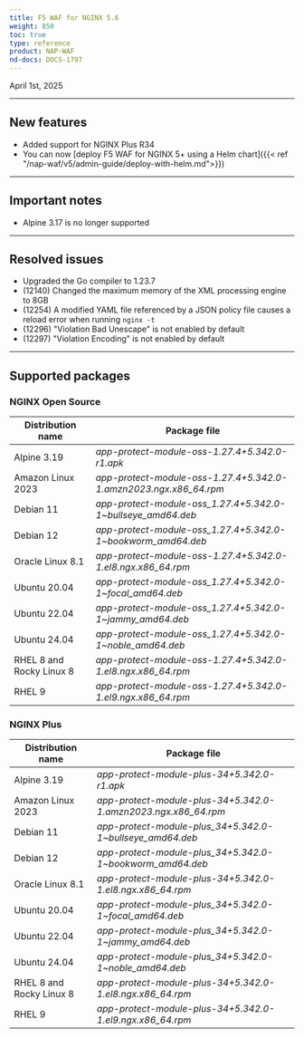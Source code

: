 ```yaml
---
title: F5 WAF for NGINX 5.6
weight: 850
toc: true
type: reference
product: NAP-WAF
nd-docs: DOCS-1797
---
```


April 1st, 2025

---

## New features

- Added support for NGINX Plus R34
- You can now [deploy F5 WAF for NGINX 5+ using a Helm chart]({{< ref "/nap-waf/v5/admin-guide/deploy-with-helm.md">}})

---

## Important notes

- Alpine 3.17 is no longer supported

---

## Resolved issues

- Upgraded the Go compiler to 1.23.7
- (12140) Changed the maximum memory of the XML processing engine to 8GB
- (12254) A modified YAML file referenced by a JSON policy file causes a reload error when running `nginx -t`
- (12296) "Violation Bad Unescape" is not enabled by default
- (12297) "Violation Encoding" is not enabled by default

---

## Supported packages

### NGINX Open Source

| Distribution name        | Package file                                                      |
|--------------------------|-------------------------------------------------------------------|
| Alpine 3.19              | _app-protect-module-oss-1.27.4+5.342.0-r1.apk_                    |
| Amazon Linux 2023        | _app-protect-module-oss-1.27.4+5.342.0-1.amzn2023.ngx.x86_64.rpm_ |
| Debian 11                | _app-protect-module-oss_1.27.4+5.342.0-1\~bullseye_amd64.deb_     |
| Debian 12                | _app-protect-module-oss_1.27.4+5.342.0-1\~bookworm_amd64.deb_     |
| Oracle Linux 8.1         | _app-protect-module-oss-1.27.4+5.342.0-1.el8.ngx.x86_64.rpm_      |
| Ubuntu 20.04             | _app-protect-module-oss_1.27.4+5.342.0-1\~focal_amd64.deb_        |
| Ubuntu 22.04             | _app-protect-module-oss_1.27.4+5.342.0-1\~jammy_amd64.deb_        |
| Ubuntu 24.04             | _app-protect-module-oss_1.27.4+5.342.0-1\~noble_amd64.deb_        |
| RHEL 8 and Rocky Linux 8 | _app-protect-module-oss-1.27.4+5.342.0-1.el8.ngx.x86_64.rpm_      |
| RHEL 9                   | _app-protect-module-oss-1.27.4+5.342.0-1.el9.ngx.x86_64.rpm_      |

### NGINX Plus

| Distribution name        | Package file                                                   |
|--------------------------|----------------------------------------------------------------|
| Alpine 3.19              | _app-protect-module-plus-34+5.342.0-r1.apk_                    |
| Amazon Linux 2023        | _app-protect-module-plus-34+5.342.0-1.amzn2023.ngx.x86_64.rpm_ |
| Debian 11                | _app-protect-module-plus_34+5.342.0-1\~bullseye_amd64.deb_     |
| Debian 12                | _app-protect-module-plus_34+5.342.0-1\~bookworm_amd64.deb_     |
| Oracle Linux 8.1         | _app-protect-module-plus-34+5.342.0-1.el8.ngx.x86_64.rpm_      |
| Ubuntu 20.04             | _app-protect-module-plus_34+5.342.0-1\~focal_amd64.deb_        |
| Ubuntu 22.04             | _app-protect-module-plus_34+5.342.0-1\~jammy_amd64.deb_        |
| Ubuntu 24.04             | _app-protect-module-plus_34+5.342.0-1\~noble_amd64.deb_        |
| RHEL 8 and Rocky Linux 8 | _app-protect-module-plus-34+5.342.0-1.el8.ngx.x86_64.rpm_      |
| RHEL 9                   | _app-protect-module-plus-34+5.342.0-1.el9.ngx.x86_64.rpm_      |
